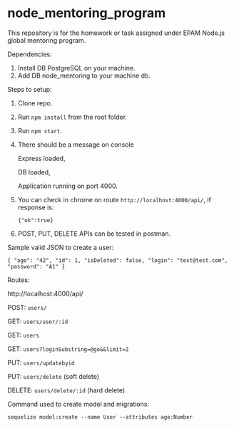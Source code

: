 # node_mentoring_program
This repository is for the homework or task assigned under EPAM Node.js global mentoring program.

Dependencies:
1. Install DB PostgreSQL on your machine.
2. Add DB node_mentoring to your machine db.

Steps to setup:

1. Clone repo.
2. Run `npm install` from the root folder.
3. Run `npm start`.
4. There should be a message on console
    
    Express loaded, 
    
    DB loaded,
    
    Application running on port 4000.
5. You can check in chrome on route `http://localhost:4000/api/`, if response is:
    
    `{"ok":true}`

6. POST, PUT, DELETE APIs can be tested in postman.

Sample valid JSON to create a user:

`{
	"age": "42",
	"id": 1,
	"isDeleted": false,
	"login": "test@test.com",
	"password": "A1"
}`

Routes:

http://localhost:4000/api/

POST:   `users/`

GET:    `users/user/:id`

GET:     `users`

GET:     `users?loginSubstring=@go&&limit=2`

PUT:     `users/updatebyid`

PUT:     `users/delete` (soft delete)

DELETE:  `users/delete/:id` (hard delete)

Command used to create model and migrations:

`sequelize model:create --name User --attributes age:Number`
